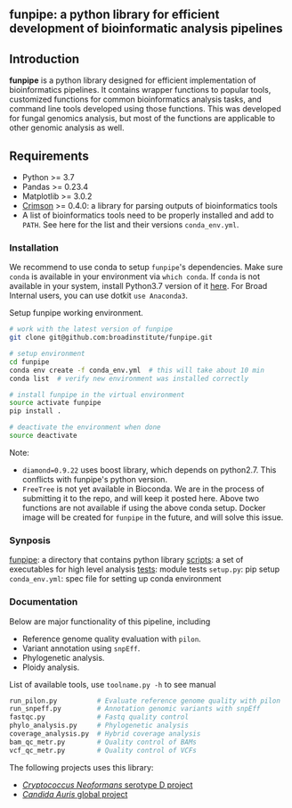 funpipe: a python library for efficient development of bioinformatic analysis pipelines
-----
## Introduction
**funpipe** is a python library designed for efficient implementation of bioinformatics pipelines. It contains wrapper functions to popular tools, customized functions for common bioinformatics analysis tasks, and command line tools developed using those functions. This was developed for fungal genomics analysis, but most of the functions are applicable to other genomic analysis as well.

## Requirements
* Python >= 3.7
* Pandas >= 0.23.4
* Matplotlib >= 3.0.2
* [Crimson](https://github.com/bow/crimson) >= 0.4.0: a library for parsing outputs of bioinformatics tools
* A list of bioinformatics tools need to be properly installed and add to `PATH`. See here for the list and their versions `conda_env.yml`.

### Installation
We recommend to use conda to setup `funpipe`'s dependencies. Make sure `conda` is available in your environment via `which conda`. If `conda` is not available in your system, install Python3.7 version of it [here](https://conda.io/miniconda.html). For Broad Internal users, you can use dotkit `use Anaconda3`.

Setup funpipe working environment.
```sh
# work with the latest version of funpipe
git clone git@github.com:broadinstitute/funpipe.git

# setup environment
cd funpipe
conda env create -f conda_env.yml  # this will take about 10 min
conda list  # verify new environment was installed correctly

# install funpipe in the virtual environment
source activate funpipe
pip install .  

# deactivate the environment when done
source deactivate
```
Note:
* `diamond=0.9.22` uses boost library, which depends on python2.7. This conflicts with funpipe's python version.
* `FreeTree` is not yet available in Bioconda. We are in the process of submitting it to the repo, and will keep it posted here.
Above two functions are not available if using the above conda setup. Docker image will be created for `funpipe` in the future, and will solve this issue.

### Synposis
[funpipe](./funpipe): a directory that contains python library
[scripts](./scripts): a set of executables for high level analysis
[tests](./tests): module tests
`setup.py`: pip setup
`conda_env.yml`: spec file for setting up conda environment

### Documentation
Below are major functionality of this pipeline, including
* Reference genome quality evaluation with `pilon`.
* Variant annotation using `snpEff`.
* Phylogenetic analysis.
* Ploidy analysis.


List of available tools, use `toolname.py -h` to see manual
```sh
run_pilon.py          # Evaluate reference genome quality with pilon
run_snpeff.py         # Annotation genomic variants with snpEff
fastqc.py             # Fastq quality control
phylo_analysis.py     # Phylogenetic analysis
coverage_analysis.py  # Hybrid coverage analysis
bam_qc_metr.py        # Quality control of BAMs
vcf_qc_metr.py        # Quality control of VCFs
```

The following projects uses this library:
* [*Cryptococcus Neoformans* serotype D project](https://github.com/broadinstitute/fungal-research-projects/blob/master/docs/crypto_d.md)
* [*Candida Auris* global project](https://github.com/broadinstitute/fungal-research-projects/blob/master/docs/cauris_global.md)
